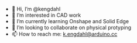 - 👋 Hi, I’m @kengdahl
- 👀 I’m interested in CAD work
- 🌱 I’m currently learning Onshape and Solid Edge 
- 💞️ I’m looking to collaborate on physical protyping
- 📫 How to reach me: k.engdahl@arduino.cc

<!---
kengdahl/kengdahl is a ✨ special ✨ repository because its `README.md` (this file) appears on your GitHub profile.
You can click the Preview link to take a look at your changes.
--->
